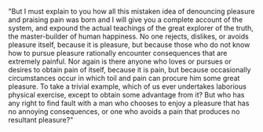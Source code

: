 "But I must explain to you how all this mistaken idea of denouncing pleasure and praising pain was born and I will 
give you a complete account of the system, and expound the actual teachings of the great explorer of the truth, the 
master-builder of human happiness. No one rejects, dislikes, or avoids pleasure itself, because it is pleasure, but 
because those who do not know how to pursue pleasure rationally encounter consequences that are extremely painful. 
Nor again is there anyone who loves or pursues or desires to obtain pain of itself, because it is pain, but because 
occasionally circumstances occur in which toil and pain can procure him some great pleasure. To take a trivial 
example, which of us ever undertakes laborious physical exercise, except to obtain some advantage from it? But who 
has any right to find fault with a man who chooses to enjoy a pleasure that has no annoying consequences, or one 
who avoids a pain that produces no resultant pleasure?"
